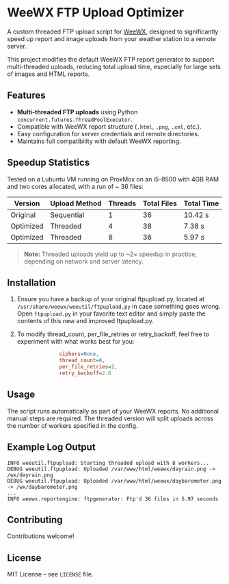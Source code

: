 # WeeWX FTP Upload Optimizer

A custom threaded FTP upload script for [WeeWX](http://www.weewx.com/), designed to significantly speed up report and image uploads from your weather station to a remote server.

This project modifies the default WeeWX FTP report generator to support multi-threaded uploads, reducing total upload time, especially for large sets of images and HTML reports.

## Features

* **Multi-threaded FTP uploads** using Python `concurrent.futures.ThreadPoolExecutor`.
* Compatible with WeeWX report structure (`.html`, `.png`, `.xml`, etc.).
* Easy configuration for server credentials and remote directories.
* Maintains full compatibility with default WeeWX reporting.

## Speedup Statistics

Tested on a Lubuntu VM running on ProxMox on an i5-8500 with 4GB RAM and two cores allocated, with a run of ~ 36 files:

| Version    | Upload Method                  | Threads | Total Files | Total Time |
| ---------- | ------------------------------ | ------- | ----------- | ---------- |
| Original   | Sequential                     | 1       | 36          | 10.42 s    |
| Optimized  | Threaded                       | 4       | 38          | 7.38 s     |
| Optimized  | Threaded                       | 8       | 36          | 5.97 s     |

> **Note:** Threaded uploads yield up to ~2× speedup in practice, depending on network and server latency.

## Installation

1. Ensure you have a backup of your original ftpupload.py, located at `/usr/share/weewx/weeutil/ftpupload.py` in case something goes wrong. Open `ftpupload.py` in your favorite text editor and simply paste the contents of this new and improved ftpupload.py.

2. To modify thread_count, per_file_retries or retry_backoff, feel free to experiment with what works best for you:

```ini
                 ciphers=None,
                 thread_count=8,
                 per_file_retries=2,
                 retry_backoff=2.0
```

## Usage

The script runs automatically as part of your WeeWX reports. No additional manual steps are required. The threaded version will split uploads across the number of workers specified in the config.


## Example Log Output

```text
INFO weeutil.ftpupload: Starting threaded upload with 8 workers...
DEBUG weeutil.ftpupload: Uploaded /var/www/html/weewx/dayrain.png -> /wx/dayrain.png
DEBUG weeutil.ftpupload: Uploaded /var/www/html/weewx/daybarometer.png -> /wx/daybarometer.png
...
INFO weewx.reportengine: ftpgenerator: Ftp'd 36 files in 5.97 seconds
```

## Contributing

Contributions welcome!


## License

MIT License – see `LICENSE` file.

